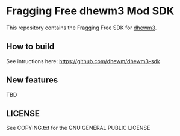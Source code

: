 # Fragging Free dhewm3 Mod SDK

This repository contains the Fragging Free SDK for [dhewm3](https://dhewm3.org).

## How to build

See intructions here: https://github.com/dhewm/dhewm3-sdk

## New features

TBD

## LICENSE
See COPYING.txt for the GNU GENERAL PUBLIC LICENSE
